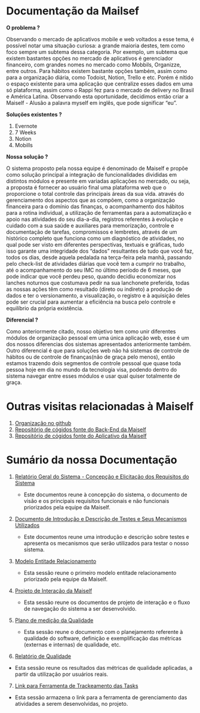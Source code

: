# Documentação da Mailsef
**O problema ?**

Observando o mercado de aplicativos mobile e web voltados a esse tema, é possível notar uma situação curiosa: a grande maioria destes, tem como foco sempre um subtema dessa categoria. Por exemplo, um subtema que existem bastantes opções no mercado de aplicativos é gerenciador financeiro, com grandes nomes no mercado como Mobbils, Organizze, entre outros. Para hábitos existem bastante opções também, assim como para a organização diária, como Todoist, Notion, Trello e etc. Porém é nítido o espaço existente para uma aplicação que centralize esses dados em uma só plataforma, assim como o Rappi fez para o mercado de delivery no Brasil e América Latina. Observando esta oportunidade, decidimos então criar a Maiself - Alusão a palavra myself em inglês, que pode significar “eu”.


**Soluções existentes ?**

1. Evernote
2. 7 Weeks
3. Notion
4. Mobills

**Nossa solução ?**

O sistema proposto pela nossa equipe é denominado de Maiself e propõe como solução principal a integração de funcionalidades divididas em distintos módulos e presente em variadas aplicações no mercado, ou seja, a proposta é fornecer ao usuário final uma plataforma web que o proporcione o total controle das principais áreas da sua vida. através do gerenciamento dos aspectos que as compõem, como a organização financeira para o domínio das finanças, o acompanhamento dos hábitos para a rotina individual, a utilização de ferramentas para a automatização e apoio nas atividades do seu dia-a-dia, registros referentes à evolução e cuidado com a sua saúde e auxiliares para memorização, controle e documentação de tarefas, compromissos e lembretes, através de um histórico completo que funciona como um diagnóstico de atividades, no qual pode ser visto em diferentes perspectivas, textuais e gráficas, tudo isso garante uma integridade dos “dados” resultantes de tudo que você faz, todos os dias, desde aquela pedalada na terça-feira pela manhã, passando pelo check-list de atividades diárias que você tem a cumprir no trabalho, até o acompanhamento do seu IMC no último período de 6 meses, que pode indicar que você perdeu peso, quando decidiu economizar nos lanches noturnos que costumava pedir na sua lanchonete preferida, todas as nossas ações têm como resultado (direto ou indireto) a produção de dados e ter o versionamento, a visualização, o registro e à aquisição deles pode ser crucial para aumentar a eficiência na busca pelo controle e equilíbrio da própria existência.

**Diferencial ?**

Como anteriormente citado, nosso objetivo tem como unir diferentes módulos de organização pessoal em uma única aplicação web, esse é um dos nossos diferencias dos sistemas apresentados anteriormente também. Outro diferencial é que para  soluções web não há sistemas de controle de hábitos ou de controle de finanças(não de graça pelo menos), então estamos trazendo dois segmentos de controle pessoal que quase toda pessoa hoje em dia no mundo da tecnologia visa, podendo dentro do sistema navegar entre esses módulos e usar qual quiser totalmente de graça.


# Outras visitas relacionadas à Maiself

1. [Organização no github](https://github.com/maiselfy)
2. [Repositório de cógidos fonte do Back-End da Maiself](https://github.com/maiselfy/backend)
3. [Repositório de cógidos fonte do Aplicativo da Maiself](https://github.com/maiselfy/appmaiself)


# Sumário da nossa Documentação

1. [Relatório Geral do Sistema - Concepção e Elicitação dos Requisitos do Sistema](https://github.com/italolima04/maiself-documentacao-pi-III/blob/master/Relat%C3%B3rio%20Maiself%20.pdf)
    * Este documentos reune à concepção do sistema, o documento de visão e os principais requisitos funcionais e não funcionais priorizados pela equipe da Maiself.

2. [Documento de Introdução e Descrição de Testes e Seus Mecanismos Utilizados](https://github.com/italolima04/maiself-documentacao-pi-III/blob/master/Relat%C3%B3rio%20de%20testes%20unit%C3%A1rios.pdf)
    * Este documentos reune uma introdução e descrição sobre testes e apresenta os mecanismos que serão utilizados para testar o nosso sistema.

3. [Modelo Entitade Relacionamento](https://github.com/italolima04/maiself-documentacao/blob/master/MER.png)
    * Esta sessão reune o primeiro modelo entitade relacionamento priorizado pela equipe da Maiself.

4. [Projeto de Interação da Maiself](https://github.com/italolima04/maiself-documentacao/blob/master/FluxoNavega%C3%A7%C3%A3o.jpg)
    * Esta sessão reune os documentos de projeto de interação e o fluxo de navegação do sistema a ser desenvolvido.

5. [Plano de medição da Qualidade](https://github.com/italolima04/maiself-documentacao-pi-III/blob/master/Plano%20de%20Medi%C3%A7%C3%A3o%20-%20Maiself.pdf)
    * Esta sessão reune o documento com o planejamento referente à qualidade do software, definição e exemplificação das métricas (externas e internas) de  qualidade, etc.
   
6.  [Relatório de Qualidade](https://github.com/italolima04/maiself-documentacao-pi-III/blob/master/Relatorio%20de%20Qualidade%20-%20Maiself.pdf)
   * Esta sessão reune os resultados das métricas de qualidade aplicadas, a partir da utilização por usuários reais.
   
7.  [Link para Ferramenta de Trackeamento das Tasks](https://sharing.clickup.com/l/h/2z2f9-164/43ca3265645e1ee)
   * Esta sessão armazena o link para a ferramenta de gerenciamento das atividades a serem desenvolvidas, no projeto.
